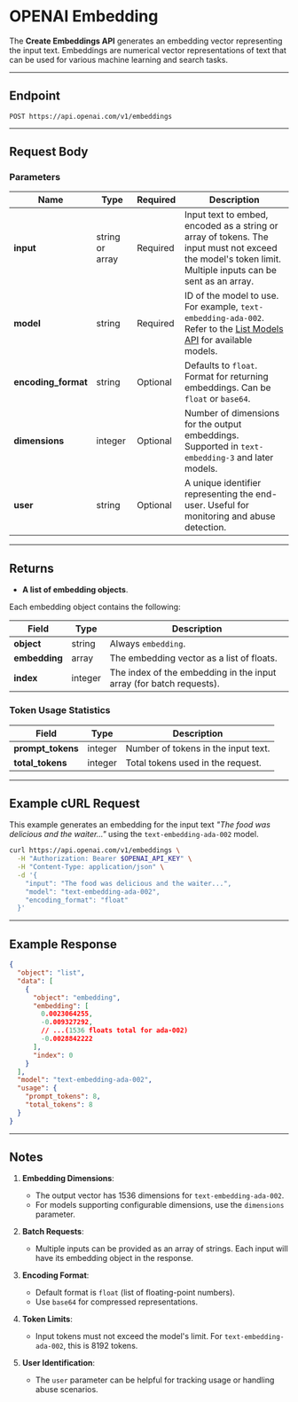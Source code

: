 # OPENAI Embedding

The **Create Embeddings API** generates an embedding vector representing the input text. Embeddings are numerical vector representations of text that can be used for various machine learning and search tasks.

---

## Endpoint
```
POST https://api.openai.com/v1/embeddings
```

---

## Request Body

### Parameters

| Name               | Type             | Required | Description                                                                                                                                  |
|--------------------|------------------|----------|----------------------------------------------------------------------------------------------------------------------------------------------|
| **input**          | string or array  | Required | Input text to embed, encoded as a string or array of tokens. The input must not exceed the model's token limit. Multiple inputs can be sent as an array. |
| **model**          | string           | Required | ID of the model to use. For example, `text-embedding-ada-002`. Refer to the [List Models API](#) for available models.                       |
| **encoding_format**| string           | Optional | Defaults to `float`. Format for returning embeddings. Can be `float` or `base64`.                                                           |
| **dimensions**     | integer          | Optional | Number of dimensions for the output embeddings. Supported in `text-embedding-3` and later models.                                           |
| **user**           | string           | Optional | A unique identifier representing the end-user. Useful for monitoring and abuse detection.                                                   |

---

## Returns

- **A list of embedding objects**.

Each embedding object contains the following:

| Field           | Type    | Description                                                                                       |
|------------------|---------|---------------------------------------------------------------------------------------------------|
| **object**      | string  | Always `embedding`.                                                                              |
| **embedding**   | array   | The embedding vector as a list of floats.                                                        |
| **index**       | integer | The index of the embedding in the input array (for batch requests).                              |

### Token Usage Statistics

| Field             | Type    | Description                                                                                   |
|-------------------|---------|-----------------------------------------------------------------------------------------------|
| **prompt_tokens** | integer | Number of tokens in the input text.                                                           |
| **total_tokens**  | integer | Total tokens used in the request.                                                             |

---

## Example cURL Request

This example generates an embedding for the input text *"The food was delicious and the waiter..."* using the `text-embedding-ada-002` model.

```bash
curl https://api.openai.com/v1/embeddings \
  -H "Authorization: Bearer $OPENAI_API_KEY" \
  -H "Content-Type: application/json" \
  -d '{
    "input": "The food was delicious and the waiter...",
    "model": "text-embedding-ada-002",
    "encoding_format": "float"
  }'
```

---

## Example Response

```json
{
  "object": "list",
  "data": [
    {
      "object": "embedding",
      "embedding": [
        0.0023064255,
        -0.009327292,
        // ...(1536 floats total for ada-002)
        -0.0028842222
      ],
      "index": 0
    }
  ],
  "model": "text-embedding-ada-002",
  "usage": {
    "prompt_tokens": 8,
    "total_tokens": 8
  }
}
```

---

## Notes

1. **Embedding Dimensions**:
   - The output vector has 1536 dimensions for `text-embedding-ada-002`.
   - For models supporting configurable dimensions, use the `dimensions` parameter.

2. **Batch Requests**:
   - Multiple inputs can be provided as an array of strings. Each input will have its embedding object in the response.

3. **Encoding Format**:
   - Default format is `float` (list of floating-point numbers).
   - Use `base64` for compressed representations.

4. **Token Limits**:
   - Input tokens must not exceed the model's limit. For `text-embedding-ada-002`, this is 8192 tokens.

5. **User Identification**:
   - The `user` parameter can be helpful for tracking usage or handling abuse scenarios.
